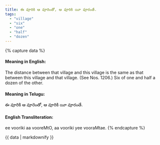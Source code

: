 ```yaml
---
title: ఈ వూరికి ఆ వూరెంతో, ఆ వూరికి యీ వూరంతే.
tags:
  - "village"
  - "six"
  - "one"
  - "half"
  - "dozen"
---
```


{% capture data %}
#### Meaning in English:
The distance between that village and this village is the same as that between this village and that village.
(See Nos. 1206.)
Six of one and half a dozen of the other.

#### Meaning in Telugu:
ఈ వూరికి ఆ వూరెంతో, ఆ వూరికి యీ వూరంతే.

#### English Transliteration:
ee vooriki aa vooreMtO, aa vooriki yee vooraMtae.
{% endcapture %}

<div class="notice">{{ data | markdownify }}</div>


